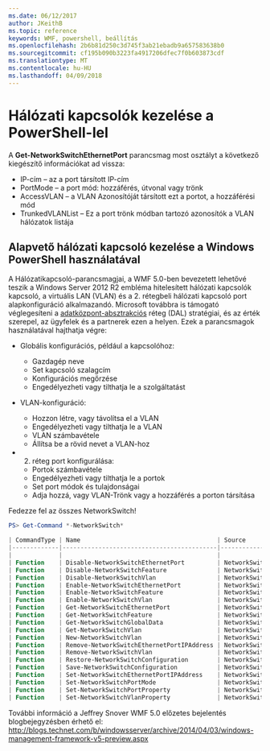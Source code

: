 ```yaml
---
ms.date: 06/12/2017
author: JKeithB
ms.topic: reference
keywords: WMF, powershell, beállítás
ms.openlocfilehash: 2b6b81d250c3d745f3ab21ebadb9a657583638b0
ms.sourcegitcommit: cf195b090b3223fa4917206dfec7f0b603873cdf
ms.translationtype: MT
ms.contentlocale: hu-HU
ms.lasthandoff: 04/09/2018
---
```

# <a name="network-switch-management-with-powershell"></a>Hálózati kapcsolók kezelése a PowerShell-lel

A **Get-NetworkSwitchEthernetPort** parancsmag most osztályt a következő kiegészítő információkat ad vissza:

- IP-cím – az a port társított IP-cím
- PortMode – a port mód: hozzáférés, útvonal vagy trönk
- AccessVLAN – a VLAN Azonosítóját társított ezt a portot, a hozzáférési mód
- TrunkedVLANList – Ez a port trönk módban tartozó azonosítók a VLAN hálózatok listája

## <a name="fundamental-network-switch-management-with-windows-powershell"></a>Alapvető hálózati kapcsoló kezelése a Windows PowerShell használatával

A Hálózatikapcsoló-parancsmagjai, a WMF 5.0-ben bevezetett lehetővé teszik a Windows Server 2012 R2 embléma hitelesített hálózati kapcsolók kapcsoló, a virtuális LAN (VLAN) és a 2. rétegbeli hálózati kapcsoló port alapkonfiguráció alkalmazandó. Microsoft továbbra is támogató véglegesíteni a [adatközpont-absztrakciós](http://technet.microsoft.com/cloud/dal.aspx) réteg (DAL) stratégiai, és az érték szerepel, az ügyfelek és a partnerek ezen a helyen. Ezek a parancsmagok használatával hajthatja végre:

- Globális konfigurációs, például a kapcsolóhoz:
    - Gazdagép neve
    - Set kapcsoló szalagcím
    - Konfigurációs megőrzése
    - Engedélyezheti vagy tilthatja le a szolgáltatást

- VLAN-konfiguráció:
    - Hozzon létre, vagy távolítsa el a VLAN
    - Engedélyezheti vagy tilthatja le a VLAN
    - VLAN számbavétele
    - Állítsa be a rövid nevet a VLAN-hoz

- 2. réteg port konfigurálása:
    - Portok számbavétele
    - Engedélyezheti vagy tilthatja le a portok
    - Set port módok és tulajdonságai
    - Adja hozzá, vagy VLAN-Trönk vagy a hozzáférés a porton társítása

Fedezze fel az összes NetworkSwitch!

```powershell
PS> Get-Command *-NetworkSwitch*

| CommandType | Name                                      | Source        |
|-------------|-------------------------------------------|---------------|
|             |                                           |               |
| Function    | Disable-NetworkSwitchEthernetPort         | NetworkSwitch |
| Function    | Disable-NetworkSwitchFeature              | NetworkSwitch |
| Function    | Disable-NetworkSwitchVlan                 | NetworkSwitch |
| Function    | Enable-NetworkSwitchEthernetPort          | NetworkSwitch |
| Function    | Enable-NetworkSwitchFeature               | NetworkSwitch |
| Function    | Enable-NetworkSwitchVlan                  | NetworkSwitch |
| Function    | Get-NetworkSwitchEthernetPort             | NetworkSwitch |
| Function    | Get-NetworkSwitchFeature                  | NetworkSwitch |
| Function    | Get-NetworkSwitchGlobalData               | NetworkSwitch |
| Function    | Get-NetworkSwitchVlan                     | NetworkSwitch |
| Function    | New-NetworkSwitchVlan                     | NetworkSwitch |
| Function    | Remove-NetworkSwitchEthernetPortIPAddress | NetworkSwitch |
| Function    | Remove-NetworkSwitchVlan                  | NetworkSwitch |
| Function    | Restore-NetworkSwitchConfiguration        | NetworkSwitch |
| Function    | Save-NetworkSwitchConfiguration           | NetworkSwitch |
| Function    | Set-NetworkSwitchEthernetPortIPAddress    | NetworkSwitch |
| Function    | Set-NetworkSwitchPortMode                 | NetworkSwitch |
| Function    | Set-NetworkSwitchPortProperty             | NetworkSwitch |
| Function    | Set-NetworkSwitchVlanProperty             | NetworkSwitch |
```

További információ a Jeffrey Snover WMF 5.0 előzetes bejelentés blogbejegyzésben érhető el: <http://blogs.technet.com/b/windowsserver/archive/2014/04/03/windows-management-framework-v5-preview.aspx>